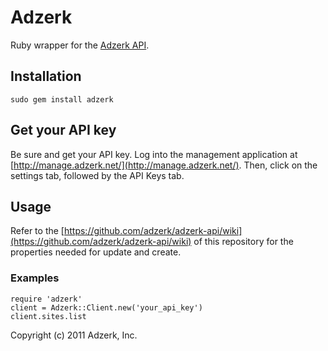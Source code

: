 # Adzerk

Ruby wrapper for the [Adzerk API](http://adzerk.com/).

## Installation

    sudo gem install adzerk
    
## Get your API key

Be sure and get your API key. Log into the management application at [http://manage.adzerk.net/](http://manage.adzerk.net/). Then, click on the settings tab, followed by the API Keys tab.

## Usage

Refer to the [https://github.com/adzerk/adzerk-api/wiki](https://github.com/adzerk/adzerk-api/wiki) of this repository for the properties needed for update and create. 

### Examples

    require 'adzerk'
    client = Adzerk::Client.new('your_api_key')
    client.sites.list


Copyright (c) 2011 Adzerk, Inc.